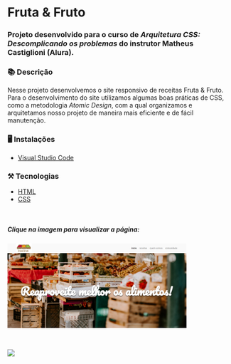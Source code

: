 # Fruta & Fruto

### Projeto desenvolvido para o curso de *Arquitetura CSS: Descomplicando os problemas* do instrutor Matheus Castiglioni (Alura).

### 📚  Descrição

Nesse projeto desenvolvemos o site responsivo de receitas Fruta & Fruto. 
Para o desenvolvimento do site utilizamos algumas boas práticas de CSS, como a metodologia *Atomic Design*, com a qual organizamos e arquitetamos nosso projeto de maneira mais eficiente e de fácil manutenção.

### 🖥️  Instalações

- [Visual Studio Code](https://code.visualstudio.com/download)

### ⚒️  Tecnologias

- [HTML](https://developer.mozilla.org/en-US/docs/Web/HTML)
- [CSS](https://developer.mozilla.org/en-US/docs/Web/CSS)

&nbsp;

##### Clique na imagem para visualizar a página:


[<img src="img/site.png" alt="Foto do site fruta e fruto" width="80%"/>](https://fruta-fruto.claudinha.repl.co/)

&nbsp;


<a href="https://www.linkedin.com/in/claudia-nogueira-dos-anjos-b71726215/" target="_blank">
        <img src="https://img.shields.io/badge/claudiaanjos-%230077B5.svg?&style=for-the-badge&logo=linkedin&logoColor=white&link=mailto:https://www.linkedin.com/in/claudia-nogueira-dos-anjos-093407180/">
</a>
